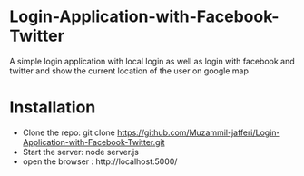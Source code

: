 # Login-Application-with-Facebook-Twitter
A simple login application with local login as well as login with facebook and twitter and show the current location of the user on google map

# Installation
- Clone the repo: git clone https://github.com/Muzammil-jafferi/Login-Application-with-Facebook-Twitter.git
- Start the server: node server.js
- open the browser : http://localhost:5000/
